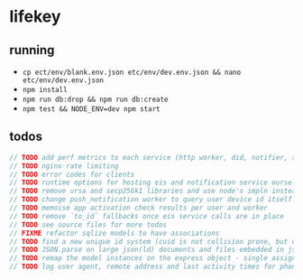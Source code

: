 
# lifekey

## running

- `cp ect/env/blank.env.json etc/env/dev.env.json && nano etc/env/dev.env.json`
- `npm install`
- `npm run db:drop && npm run db:create`
- `npm test && NODE_ENV=dev npm start`

## todos

```c
// TODO add perf metrics to each service (http worker, did, notifier, sendgrid)
// TODO nginx rate limiting
// TODO error codes for clients
// TODO runtime options for hosting eis and notification service ourselves or specifying respective hostnames for services
// TODO remove ursa and secp256k1 libraries and use node's impln instead
// TODO change push_notification worker to query user device id itself
// TODO memoise app activation check results per user and worker
// TODO remove `to_id` fallbacks once eis service calls are in place
// TODO see source files for more todos
// FIXME refactor sqlize models to have associations
// TODO find a new unique id system (cuid is not collision prone, but exposes sensitive information that would make the identifiers easier to guess)
// TODO JSON.parse on large json(ld) documents and files embedded in json are going to bring us to a halt (switch to streaming json parser and real http uploads)
// TODO remap the model instances on the express object - single assignment
// TODO log user agent, remote address and last activity times for phone client
```